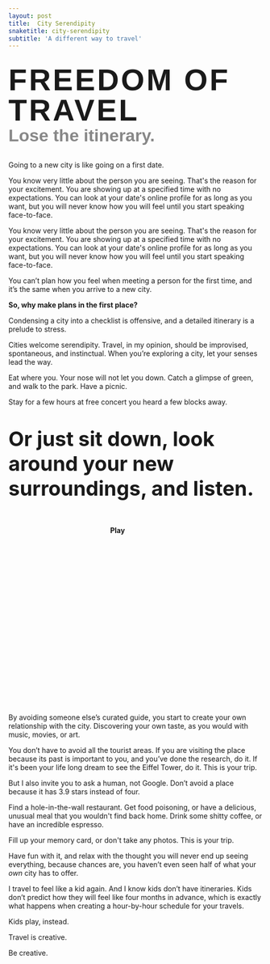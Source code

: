 ```yaml
---
layout: post
title:  City Serendipity
snaketitle: city-serendipity
subtitle: 'A different way to travel'
---
```

<style>
  .hero {
    margin: 30px auto;
    font-weight: 100;
    max-width: 900px;
    height: 700px;
  }

  .title {
    position: absolute;
    margin-left: 540px;
    margin-top: 250px;
    margin-right: 20px;
  }

  .title-subtext {
    font-size: 34px;
    font-family: 'Varela Round', Helvetica, sans-serif;
    margin: 0;
    color: #888;
  }

  .title-text {
    font-size: 60px;
    font-family: 'Varela Round', Helvetica, sans-serif;
    font-weight: bold;
    margin: 0;
    letter-spacing: 4px;
    line-height: 60px;
  }

  #canvas {
    position: absolute;
    margin-left: -230px;
  }

  .grab-cursor {
    cursor: grab;
  }

  .big {
    font-size: 40px;
  }

  @media (max-width: 1111px) {
    .title, #canvas {
      position: relative;
      margin-left: 0;
      margin-top: 0;
      max-width: 100%;
    }

    #canvas {
      margin-bottom: 20px;
    }

    .hero {
      height: auto;
    }
  }
</style>

<div class="hero">
  <canvas id='canvas' class="grab-cursor" height="568px" width="666px"></canvas>
  <div class="title">
    <h1 class="title-text">FREEDOM OF TRAVEL</h1>
    <h2 class="mb-5 title-subtext">Lose the itinerary.</h2>
  </div>
</div>

Going to a new city is like going on a first date.

You know very little about the person you are seeing. That's the reason for your excitement. You are showing up at a specified time with no expectations. You can look at your date's online profile for as long as you want, but you will never know how you will feel until you start speaking face-to-face. 

You know very little about the person you are seeing. That's the reason for your excitement. You are showing up at a specified time with no expectations. You can look at your date's online profile for as long as you want, but you will never know how you will feel until you start speaking face-to-face. 


You can’t plan how you feel when meeting a person for the first time, and it’s the same when you arrive to a new city.


**So, why make plans in the first place?**


Condensing a city into a checklist is offensive, and a detailed itinerary is a prelude to stress. 


Cities welcome serendipity. Travel, in my opinion, should be improvised, spontaneous, and instinctual.  When you’re exploring a city, let your senses lead the way.

Eat where you. Your nose will not let you down.
Catch a glimpse of green, and walk to the park. Have a picnic.

Stay for a few hours at free concert you heard a few blocks away. 

<p class="big"><strong>Or just sit down, look around your new surroundings, and listen.</strong></p>


<style>
#sounds {
  height: 350px;
  position: relative;
  width: 100%;
  max-width:990px;
  margin: 30px auto;
  display: flex;
  justify-content: space-between;
}

.sounds--img {
  opacity: 0.3;
  width: 30%;
  background-size: contain;
  background-repeat: no-repeat;
  transition: opacity 0.5s ease-in-out, transform 0.5s ease-in-out;
}

.sounds--img.active {
    opacity: 1;
    transform: translateY(-10px);
}

.sounds--img:nth-child(2) {
  height: 250px;
  background-image: url('assets/articles/city-serendipity/img/street.jpg');

}

.sounds--img:nth-child(3) {
  height: 350px;
  margin-top: 80px;
  background-image: url('assets/articles/city-serendipity/img/night.jpg');
}

.sounds--img:nth-child(4) {
  height: 250px;
  right:0;
  background-image: url('assets/articles/city-serendipity/img/park.jpg')

}


.sounds--img.active:nth-child(4) {
  /* transform: translate(560px, -150px); */
}



@keyframes move {
  from { opacity: 0.2 }
  to   { opacity: 1; }
}

#sounds--btn {
    position: absolute;
    width:100px;
    top:10px;
    margin: 0 auto;
    left:0;right:0;
    font-weight:bold;
    /* transform: translateX(-50px) */
}

@media (max-width: 900px) {
  #sounds {
    height: 630px;
    display: block;
    flex-direction: column;
  }

  #sounds--btn {
    right: 10px;
    top: auto;
    bottom: 200px;
    margin: auto;
    left: auto;
  }
  
  .sounds--img {
    position: absolute;
  }

  .sounds--img:nth-child(2) {
    width: calc(50% - 10px);
    /* height: 300px; */
  }

  .sounds--img:nth-child(3) {
    width: calc(50% - 10px);
    right:0;
    height: 350px;
    top: 30px;
    margin: 0;
  }

  .sounds--img:nth-child(4) {
    width: calc(50% - 10px);
    left:0;
    /* height: 300px; */
    background-position: 80% center;
    top: 270px;
  }
}

</style>

 <div id="sounds">
    <div data-playing="false" id="sounds--btn">Play</div>
    <div class="sounds--img"></div>
    <div class="sounds--img"></div>
    <div class="sounds--img"></div>
    <audio class="sounds--audio" src="assets/articles/city-serendipity/mp3/street.mp3" type="audio/mpeg"></audio>
    <audio class="sounds--audio" src="assets/articles/city-serendipity/mp3/cafe.mp3" type="audio/mpeg"></audio>
    <audio class="sounds--audio" src="assets/articles/city-serendipity/mp3/park.mp3" type="audio/mpeg"></audio>
</div>


By avoiding someone else’s curated guide, you start to create your own relationship with the city. Discovering your own taste, as you would with music, movies, or art. 

You don’t have to avoid all the tourist areas. If you are visiting the place because its past is important to you, and you’ve done the research, do it. If it's been your life long dream to see the Eiffel Tower, do it. This is your trip. 

But I also invite you to ask a human, not Google. Don’t avoid a place because it has 3.9 stars instead of four.

Find a hole-in-the-wall restaurant. Get food poisoning, or have a delicious, unusual meal that you wouldn't find back home.
Drink some shitty coffee, or have an incredible espresso.

Fill up your memory card, or don't take any photos.
This is your trip.

Have fun with it, and relax with the thought you will never end up seeing everything, because chances are, you haven’t even seen half of what your *own* city has to offer.

I travel to feel like a kid again. And I know kids don’t have itineraries. 
Kids don’t predict how they will feel like four months in advance, which is exactly what happens when creating a hour-by-hour schedule for your travels.

Kids play, instead.

<div id="dice"></div>

Travel is creative.

Be creative.















